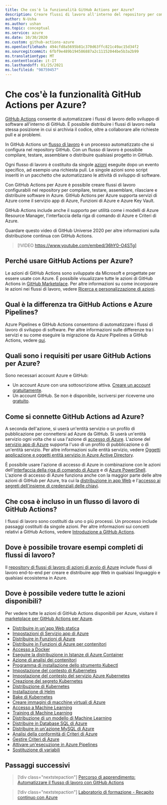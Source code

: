 ```yaml
---
title: Che cos'è la funzionalità GitHub Actions per Azure?
description: Creare flussi di lavoro all'interno del repository per compilare, testare, assemblare, rilasciare e distribuire software in Azure.
author: N-Usha
ms.author: ushan
ms.topic: conceptual
ms.service: azure
ms.date: 10/30/2020
ms.custom: github-actions-azure
ms.openlocfilehash: 494cfd8a5695b81c370d63ffc821c49ac15d34f2
ms.sourcegitcommit: 6fbf9e489b194586887a2c11152044be5b3a2b99
ms.translationtype: MT
ms.contentlocale: it-IT
ms.lasthandoff: 01/25/2021
ms.locfileid: "98759457"
---
```

# <a name="what-is-github-actions-for-azure"></a>Che cos'è la funzionalità GitHub Actions per Azure?

[GitHub Actions](https://help.github.com/articles/about-github-actions) consente di automatizzare i flussi di lavoro dello sviluppo di software all'interno di GitHub. È possibile distribuire i flussi di lavoro nella stessa posizione in cui si archivia il codice, oltre a collaborare alle richieste pull e ai problemi.

In GitHub Actions un [flusso di lavoro](https://help.github.com/articles/about-github-actions#workflow) è un processo automatizzato che si configura nel repository GitHub. Con un flusso di lavoro è possibile compilare, testare, assemblare o distribuire qualsiasi progetto in GitHub.

Ogni flusso di lavoro è costituito da singole [azioni](https://docs.github.com/en/actions/learn-github-actions/introduction-to-github-actions) eseguite dopo un evento specifico, ad esempio una richiesta pull.  Le singole azioni sono script inseriti in un pacchetto che automatizzano le attività di sviluppo di software.

Con GitHub Actions per Azure è possibile creare flussi di lavoro configurabili nel repository per compilare, testare, assemblare, rilasciare e distribuire software in Azure. GitHub Actions per Azure supporta servizi di Azure come il servizio app di Azure, Funzioni di Azure e Azure Key Vault.

GitHub Actions include anche il supporto per utilità come i modelli di Azure Resource Manager, l'interfaccia della riga di comando di Azure e Criteri di Azure.

Guardare questo video di GitHub Universe 2020 per altre informazioni sulla distribuzione continua con GitHub Actions.  

> [!VIDEO https://www.youtube.com/embed/36hY0-O4STg]

## <a name="why-should-i-use-github-actions-for-azure"></a>Perché usare GitHub Actions per Azure?

Le azioni di GitHub Actions sono sviluppate da Microsoft e progettate per essere usate con Azure. È possibile visualizzare tutte le azioni di GitHub Actions in [GitHub Marketplace](https://github.com/marketplace?query=Azure&type=actions). Per altre informazioni su come incorporare le azioni nei flussi di lavoro, vedere [Ricerca e personalizzazione di azioni](https://docs.github.com/en/actions/learn-github-actions/finding-and-customizing-actions).

## <a name="what-is-the-difference-between-github-actions-and-azure-pipelines"></a>Qual è la differenza tra GitHub Actions e Azure Pipelines?

Azure Pipelines e GitHub Actions consentono di automatizzare i flussi di lavoro di sviluppo di software. Per altre informazioni sulle differenze tra i servizi e su come eseguire la migrazione da Azure Pipelines a GitHub Actions, vedere [qui](https://docs.github.com/en/actions/learn-github-actions/migrating-from-azure-pipelines-to-github-actions).

## <a name="what-do-i-need-to-use-github-actions-for-azure"></a>Quali sono i requisiti per usare GitHub Actions per Azure?

Sono necessari account Azure e GitHub:

* Un account Azure con una sottoscrizione attiva. [Creare un account gratuitamente](https://azure.microsoft.com/free/?WT.mc_id=A261C142F).
* Un account GitHub. Se non è disponibile, iscriversi per riceverne uno [gratuito](https://github.com/join).  

## <a name="how-do-i-connect-github-actions-and-azure"></a>Come si connette GitHub Actions ad Azure?

A seconda dell'azione, si userà un'entità servizio o un profilo di pubblicazione per connettersi ad Azure da GitHub. Si userà un'entità servizio ogni volta che si usa l'azione di [accesso di Azure](https://github.com/marketplace/actions/azure-login). L'azione del [servizio app di Azure](https://github.com/marketplace/actions/azure-webapp) supporta l'uso di un profilo di pubblicazione o di un'entità servizio. Per altre informazioni sulle entità servizio, vedere [Oggetti applicazione e oggetti entità servizio in Azure Active Directory](/azure/active-directory/develop/app-objects-and-service-principals#service-principal-object).  

È possibile usare l'azione di accesso di Azure in combinazione con le azioni dell'[interfaccia della riga di comando di Azure](https://github.com/marketplace/actions/azure-cli-action) e di [Azure PowerShell](https://github.com/marketplace/actions/azure-powershell-action). L'azione di accesso di Azure funziona anche con la maggior parte delle altre azioni di GitHub per Azure, tra cui la [distribuzione in app Web](https://github.com/marketplace/actions/azure-webapp) e l'[accesso ai segreti dell'insieme di credenziali delle chiavi](https://github.com/marketplace/actions/azure-key-vault-get-secrets).

## <a name="what-is-included-in-a-github-actions-workflow"></a>Che cosa è incluso in un flusso di lavoro di GitHub Actions?

I flussi di lavoro sono costituiti da uno o più processi. Un processo include passaggi costituiti da singole azioni. Per altre informazioni sui concetti relativi a GitHub Actions, vedere [Introduzione a GitHub Actions](https://docs.github.com/en/actions/learn-github-actions/introduction-to-github-actions).  

## <a name="where-can-i-see-complete-workflow-examples"></a>Dove è possibile trovare esempi completi di flussi di lavoro?

Il [repository di flussi di lavoro di azioni di avvio di Azure](https://github.com/Azure/actions-workflow-samples) include flussi di lavoro end-to-end per creare e distribuire app Web in qualsiasi linguaggio e qualsiasi ecosistema in Azure.

## <a name="where-can-i-see-all-the-available-actions"></a>Dove è possibile vedere tutte le azioni disponibili?

Per vedere tutte le azioni di GitHub Actions disponibili per Azure, visitare il [marketplace per GitHub Actions per Azure](https://github.com/marketplace?query=Azure&type=actions).

* [Distribuire in un'app Web statica](/azure/static-web-apps/getting-started?tabs=angular)
* [Impostazioni di Servizio app di Azure](https://github.com/Azure/appservice-settings)  
* [Distribuire in Funzioni di Azure](https://github.com/Azure/functions-action)  
* [Distribuire in Funzioni di Azure per contenitori](https://github.com/Azure/webapps-container-deploy)  
* [Accesso a Docker](https://github.com/Azure/docker-login)  
* [Eseguire la distribuzione in Istanze di Azure Container](https://github.com/Azure/aci-deploy)
* [Azione di analisi dei contenitori](https://github.com/Azure/container-scan)
* [Programma di installazione dello strumento Kubectl](https://github.com/Azure/setup-kubectl)  
* [Impostazione del contesto di Kubernetes](https://github.com/Azure/k8s-set-context)  
* [Impostazione del contesto del servizio Azure Kubernetes](https://github.com/Azure/aks-set-context)  
* [Creazione del segreto Kubernetes](https://github.com/Azure/k8s-create-secret)  
* [Distribuzione di Kubernetes](https://github.com/Azure/k8s-deploy)  
* [Installazione di Helm](https://github.com/Azure/setup-helm)  
* [Bake di Kubernetes](https://github.com/Azure/k8s-bake)  
* [Creare immagini di macchine virtuali di Azure](https://github.com/Azure/build-vm-image)
* [Accesso a Machine Learning](https://github.com/Azure/aml-workspace)
* [Training di Machine Learning](https://github.com/Azure/aml-run)
* [Distribuzione di un modello di Machine Learning](https://github.com/Azure/aml-deploy)
* [Distribuire in Database SQL di Azure](https://github.com/Azure/sql-action)  
* [Distribuire in un'azione MySQL di Azure](https://github.com/Azure/mysql-action)  
* [Analisi della conformità di Criteri di Azure](https://github.com/Azure/policy-compliance-scan)
* [Gestire Criteri di Azure](https://github.com/Azure/manage-azure-policy)
* [Attivare un'esecuzione in Azure Pipelines](https://github.com/Azure/pipelines)  
* [Sostituzione di variabili](https://github.com/Microsoft/variable-substitution)

## <a name="next-steps"></a>Passaggi successivi

> [!div class="nextstepaction"]
> [Percorso di apprendimento: Automatizzare il flusso di lavoro con GitHub Actions](/learn/modules/github-actions-automate-tasks/)

> [!div class="nextstepaction"]
> [Laboratorio di formazione - Recapito continuo con Azure](https://lab.github.com/githubtraining/github-actions:-continuous-delivery-with-azure)